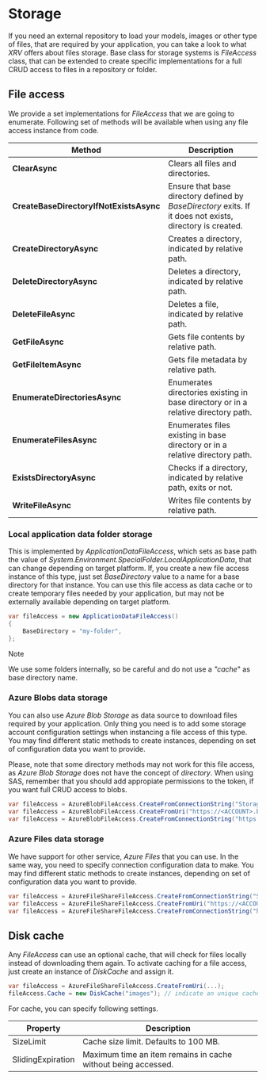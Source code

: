 # Storage

If you need an external repository to load your models, images or other type of files, that are required by your application, you can take a look to what _XRV_ offers about files storage. Base class for storage systems is _FileAccess_ class, that can be extended to create specific implementations for a full CRUD access to files in a repository or folder. 

## File access

We provide a set implementations for _FileAccess_ that we are going to enumerate. Following set of methods will be available when using any file access instance from code.

| Method | Description |
| ------ | ------------------- |
| **ClearAsync** | Clears all files and directories. |
| **CreateBaseDirectoryIfNotExistsAsync** | Ensure that base directory defined by _BaseDirectory_ exits. If it does not exists, directory is created. |
| **CreateDirectoryAsync** | Creates a directory, indicated by relative path. |
| **DeleteDirectoryAsync** | Deletes a directory, indicated by relative path. |
| **DeleteFileAsync** | Deletes a file, indicated by relative path. |
| **GetFileAsync** | Gets file contents by relative path. |
| **GetFileItemAsync** | Gets file metadata by relative path. |
| **EnumerateDirectoriesAsync** | Enumerates directories existing in base directory or in a relative directory path. |
| **EnumerateFilesAsync** | Enumerates files existing in base directory or in a relative directory path. |
| **ExistsDirectoryAsync** | Checks if a directory, indicated by relative path, exits or not. |
| **WriteFileAsync** | Writes file contents by relative path. |

### Local application data folder storage
This is implemented by _ApplicationDataFileAccess_, which sets as base path the value of _System.Environment.SpecialFolder.LocalApplicationData_, that can change depending on target platform. If, you create a new file access instance of this type, just set _BaseDirectory_ value to a name for a base directory for that instance. You can use this file access as data cache or to create temporary files needed by your application, but may not be externally available depending on target platform.

```csharp
var fileAccess = new ApplicationDataFileAccess()
{
    BaseDirectory = "my-folder",
};
```
> [!NOTE]
> We use some folders internally, so be careful and do not use a _"cache_" as base directory name.

### Azure Blobs data storage
You can also use _Azure Blob Storage_ as data source to download files required by your application. Only thing you need is to add some storage account configuration settings when instancing a file access of this type. You may find different static methods to create instances, depending on set of configuration data you want to provide.

Please, note that some directory methods may not work for this file access, as _Azure Blob Storage_ does not have the concept of _directory_. When using SAS, remember that you should add appropiate permissions to the token, if you want full CRUD access to blobs.

```csharp
var fileAccess = AzureBlobFileAccess.CreateFromConnectionString("Storage account connection string", "Container name"); //or
var fileAccess = AzureBlobFileAccess.CreateFromUri("https://<ACCOUNT>.blob.core.windows.net/container?sv=2021-08-06&st=2022-11-18T15%3A07%3A20Z&..."); // Container URI containing SAS
var fileAccess = AzureBlobFileAccess.CreateFromConnectionString("https://<ACCOUNT>.blob.core.windows.net/container", "sv=2021-08-06&st=2022-11-18T15%3A07%3A20Z&...");  // Container URI with separated SAS
```

### Azure Files data storage
We have support for other service, _Azure Files_ that you can use. In the same way, you need to specify connection configuration data to make. You may find different static methods to create instances, depending on set of configuration data you want to provide. 

```csharp
var fileAccess = AzureFileShareFileAccess.CreateFromConnectionString("Storage account connection string", "Share name"); //or
var fileAccess = AzureFileShareFileAccess.CreateFromUri("https://<ACCOUNT>.file.core.windows.net/share?sv=2021-08-06&st=2022-11-18T15%3A07%3A20Z&..."); // Share URI containing SAS
var fileAccess = AzureFileShareFileAccess.CreateFromConnectionString("https://<ACCOUNT>.file.core.windows.net/share", "sv=2021-08-06&st=2022-11-18T15%3A07%3A20Z&...");  // Share URI with separated SAS
```

## Disk cache

Any _FileAccess_ can use an optional cache, that will check for files locally instead of downloading them again. To activate caching for a file access, just create an instance of _DiskCache_ and assign it.

```csharp
var fileAccess = AzureFileShareFileAccess.CreateFromUri(...);
fileAccess.Cache = new DiskCache("images"); // indicate an unique cache name for your needs
```

For cache, you can specify following settings.

| Property | Description |
| ------ | ------------------- |
| SizeLimit | Cache size limit. Defaults to 100 MB. |
| SlidingExpiration | Maximum time an item remains in cache without being accessed.  |
